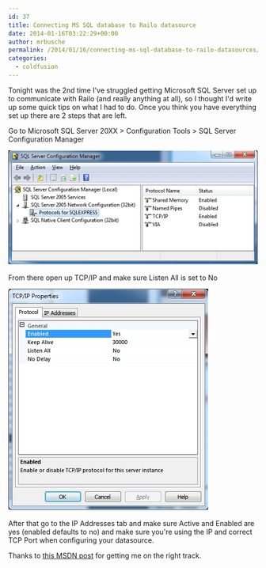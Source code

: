 ```yaml
---
id: 37
title: Connecting MS SQL database to Railo datasource
date: 2014-01-16T03:22:29+00:00
author: mrbusche
permalink: /2014/01/16/connecting-ms-sql-database-to-railo-datasources/
categories:
  - coldfusion
---
```


Tonight was the 2nd time I've struggled getting Microsoft SQL Server set up to communicate with Railo (and really anything at all), so I thought I'd write up some quick tips on what I had to do. Once you think you have everything set up there are 2 steps that are left.

Go to Microsoft SQL Server 20XX > Configuration Tools > SQL Server Configuration Manager

 <img src="./sqlconfig.png" alt="sqlconfig" />

From there open up TCP/IP and make sure Listen All is set to No

 <img src="./tcpipproperties.png" alt="tcpipproperties" />

After that go to the IP Addresses tab and make sure Active and Enabled are yes (enabled defaults to no) and make sure you're using the IP and correct TCP Port when configuring your datasource.

Thanks to [this MSDN post](https://blogs.msdn.com/b/sqlblog/archive/2009/07/17/how-to-configure-sql-server-to-listen-on-different-ports-on-different-ip-addresses.aspx) for getting me on the right track.
